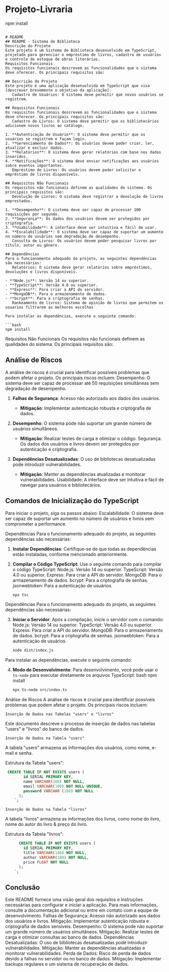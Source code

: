 # Projeto-Livraria

 npm install
 ```

 # README
## README - Sistema de Biblioteca
Descrição do Projeto
Este projeto é um Sistema de Biblioteca desenvolvido em TypeScript, projetado para gerenciar o empréstimo de livros, cadastro de usuários e controle de estoque de obras literárias.
Requisitos Funcionais
Os requisitos funcionais descrevem as funcionalidades que o sistema deve oferecer. Os principais requisitos são:

## Descrição do Projeto
Este projeto é uma aplicação desenvolvida em TypeScript que visa [descrever brevemente o objetivo da aplicação]. 
    Cadastro de Usuários: O sistema deve permitir que novos usuários se registrem.

## Requisitos Funcionais
Os requisitos funcionais descrevem as funcionalidades que o sistema deve oferecer. Os principais requisitos são:
    Cadastro de Livros: O sistema deve permitir que os bibliotecários adicionem novos livros ao catálogo.

1. **Autenticação de Usuário**: O sistema deve permitir que os usuários se registrem e façam login.
2. **Gerenciamento de Dados**: Os usuários devem poder criar, ler, atualizar e excluir dados.
3. **Relatórios**: O sistema deve gerar relatórios com base nos dados inseridos.
4. **Notificações**: O sistema deve enviar notificações aos usuários sobre eventos importantes.
    Empréstimo de Livros: Os usuários devem poder solicitar o empréstimo de livros disponíveis.

## Requisitos Não Funcionais
Os requisitos não funcionais definem as qualidades do sistema. Os principais requisitos são:
    Devolução de Livros: O sistema deve registrar a devolução de livros emprestados.

1. **Desempenho**: O sistema deve ser capaz de processar 100 requisições por segundo.
2. **Segurança**: Os dados dos usuários devem ser protegidos por criptografia.
3. **Usabilidade**: A interface deve ser intuitiva e fácil de usar.
4. **Escalabilidade**: O sistema deve ser capaz de suportar um aumento no número de usuários sem degradação de desempenho.
    Consulta de Livros: Os usuários devem poder pesquisar livros por título, autor ou gênero.

## Dependências
Para o funcionamento adequado do projeto, as seguintes dependências são necessárias:
    Relatórios: O sistema deve gerar relatórios sobre empréstimos, devoluções e livros disponíveis.

- **Node.js**: Versão 14 ou superior.
- **TypeScript**: Versão 4.0 ou superior.
- **Express**: Para criar a API do servidor.
- **MongoDB**: Para o armazenamento de dados.
- **bcrypt**: Para a criptografia de senhas.
    Rankeamento de livros: Sistema de opinião de livros que permitem os usuarios filtrarem as melhores escolhas

Para instalar as dependências, execute o seguinte comando:

```bash
npm install
```
Requisitos Não Funcionais
Os requisitos não funcionais definem as qualidades do sistema. Os principais requisitos são:

## Análise de Riscos
A análise de riscos é crucial para identificar possíveis problemas que podem afetar o projeto. Os principais riscos incluem:
    Desempenho: O sistema deve ser capaz de processar até 50 requisições simultâneas sem degradação de desempenho.

1. **Falhas de Segurança**: Acesso não autorizado aos dados dos usuários.
   - **Mitigação**: Implementar autenticação robusta e criptografia de dados.

2. **Desempenho**: O sistema pode não suportar um grande número de usuários simultâneos.
   - **Mitigação**: Realizar testes de carga e otimizar o código.
    Segurança: Os dados dos usuários e livros devem ser protegidos por autenticação e criptografia.

3. **Dependências Desatualizadas**: O uso de bibliotecas desatualizadas pode introduzir vulnerabilidades.
   - **Mitigação**: Manter as dependências atualizadas e monitorar vulnerabilidades.
    Usabilidade: A interface deve ser intuitiva e fácil de navegar para usuários e bibliotecários.

## Comandos de Inicialização do TypeScript
Para iniciar o projeto, siga os passos abaixo:
    Escalabilidade: O sistema deve ser capaz de suportar um aumento no número de usuários e livros sem comprometer a performance.

Dependências
Para o funcionamento adequado do projeto, as seguintes dependências são necessárias:

1. **Instalar Dependências**: Certifique-se de que todas as dependências estão instaladas, conforme mencionado anteriormente.

2. **Compilar o Código TypeScript**: Use o seguinte comando para compilar o código TypeScript:
    Node.js: Versão 14 ou superior.
    TypeScript: Versão 4.0 ou superior.
    Express: Para criar a API do servidor.
    MongoDB: Para o armazenamento de dados.
    bcrypt: Para a criptografia de senhas.
    jsonwebtoken: Para a autenticação de usuários.

   ```bash
   npx tsc
   ```
Dependências
Para o funcionamento adequado do projeto, as seguintes dependências são necessárias:

3. **Iniciar o Servidor**: Após a compilação, inicie o servidor com o comando:
    Node.js: Versão 14 ou superior.
    TypeScript: Versão 4.0 ou superior.
    Express: Para criar a API do servidor.
    MongoDB: Para o armazenamento de dados.
    bcrypt: Para a criptografia de senhas.
    jsonwebtoken: Para a autenticação de usuários.

   ```bash
   node dist/index.js
   ```
Para instalar as dependências, execute o seguinte comando:

4. **Modo de Desenvolvimento**: Para desenvolvimento, você pode usar o `ts-node` para executar diretamente os arquivos TypeScript:
bash
npm install

   ```bash
   npx ts-node src/index.ts
   ```
Análise de Riscos
A análise de riscos é crucial para identificar possíveis problemas que podem afetar o projeto. Os principais riscos incluem:

```Inserção de Dados nas Tabelas "users" e "livros"```

Este documento descreve o processo de inserção de dados nas tabelas "users" e "livros" do banco de dados.

```Inserção de Dados na Tabela "users"```

A tabela "users" armazena as informações dos usuários, como nome, e-mail e senha.

Estrutura da Tabela "users":
```sql
 CREATE TABLE IF NOT EXISTS users (
        id SERIAL PRIMARY KEY,
        name VARCHAR(100) NOT NULL,
        email VARCHAR(100) NOT NULL UNIQUE,
        password VARCHAR (100) NOT NULL
      );
    `;
```

```Inserção de Dados na Tabela "livros"```

A tabela "livros" armazena as informações dos livros, como nome do livro, nome do autor do livro & preço do livro.

Estrutura da Tabela "livros":
```sql
      CREATE TABLE IF NOT EXISTS users (
        id SERIAL PRIMARY KEY,
        title VARCHAR(100) NOT NULL,
        author VARCHAR(100) NOT NULL,
        price FLOAT NOT NULL
      );
    `;
```

## Conclusão
Este README fornece uma visão geral dos requisitos e instruções necessárias para configurar e iniciar a aplicação. Para mais informações, consulte a documentação adicional ou entre em contato com a equipe de desenvolvimento.
    Falhas de Segurança: Acesso não autorizado aos dados dos usuários e livros.
        Mitigação: Implementar autenticação robusta e criptografia de dados sensíveis.
    Desempenho: O sistema pode não suportar um grande número de usuários simultâneos.
        Mitigação: Realizar testes de carga e otimizar consultas ao banco de dados.
    Dependências Desatualizadas: O uso de bibliotecas desatualizadas pode introduzir vulnerabilidades.
        Mitigação: Manter as dependências atualizadas e monitorar vulnerabilidades.
    Perda de Dados: Risco de perda de dados devido a falhas no servidor ou no banco de dados.
        Mitigação: Implementar backups regulares e um sistema de recuperação de dados.

